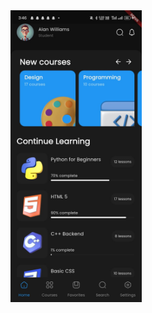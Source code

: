 
 <img width='210' src="https://github.com/munnashaheem96/education-app/blob/main/assets/images/screenshot.jpeg"/> 
